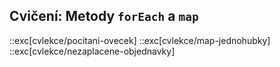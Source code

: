 ## Cvičení: Metody `forEach` a `map`

::exc[cvlekce/pocitani-ovecek]
::exc[cvlekce/map-jednohubky]
::exc[cvlekce/nezaplacene-objednavky]
